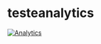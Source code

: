 # testeanalytics

[![Analytics](https://ga-beacon.appspot.com/UA-40725207-9/contentful-labs/awesome-contentful)](https://github.com/contentful-labs/awesome-contentful)
